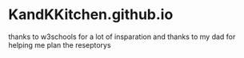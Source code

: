 # KandKKitchen.github.io
thanks to w3schools for a lot of insparation
and thanks to my dad for helping me plan the reseptorys
